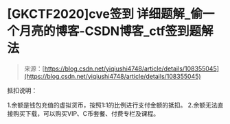<!--yml
category: 未分类
date: 2022-04-26 14:20:01
-->

# [GKCTF2020]cve签到 详细题解_偷一个月亮的博客-CSDN博客_ctf签到题解法

> 来源：[https://blog.csdn.net/yiqiushi4748/article/details/108355045](https://blog.csdn.net/yiqiushi4748/article/details/108355045)

抵扣说明：

1.余额是钱包充值的虚拟货币，按照1:1的比例进行支付金额的抵扣。
2.余额无法直接购买下载，可以购买VIP、C币套餐、付费专栏及课程。
